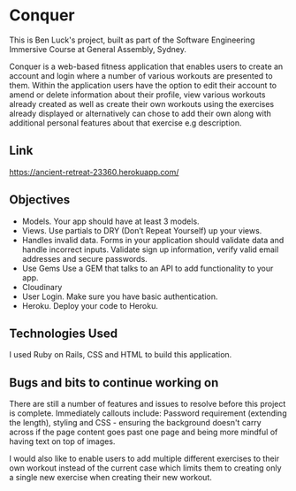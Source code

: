 # Conquer

This is Ben Luck's project, built as part of the Software Engineering Immersive Course at General Assembly, Sydney.

Conquer is a web-based fitness application that enables users to create an account and login where a number of various workouts are presented to them. Within the application users have the option to edit their account to amend or delete information about their profile, view various workouts already created as well as create their own workouts using the exercises already displayed or alternatively can chose to add their own along with additional personal features about that exercise e.g description.


## Link

https://ancient-retreat-23360.herokuapp.com/


## Objectives
- Models. Your app should have at least 3 models.
- Views. Use partials to DRY (Don’t Repeat Yourself) up your views.
- Handles invalid data. Forms in your application should validate data and handle   incorrect inputs. Validate sign up information, verify valid email addresses and secure passwords.
- Use Gems Use a GEM that talks to an API to add functionality to your app.
- Cloudinary
- User Login. Make sure you have basic authentication.
- Heroku. Deploy your code to Heroku.


## Technologies Used

I used Ruby on Rails, CSS and HTML to build this application.


## Bugs and bits to continue working on

There are still a number of features and issues to resolve before this project is complete. Immediately callouts include: Password requirement (extending the length), styling and CSS - ensuring the background doesn't carry across if the page content goes past one page and being more mindful of having text on top of images.

 I would also like to enable users to add multiple different exercises to their own workout instead of the current case which limits them to creating only a single new exercise when creating their new workout.
